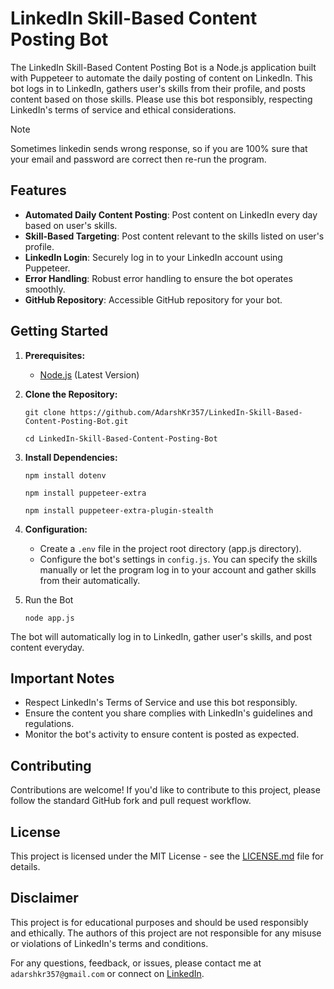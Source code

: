 # LinkedIn Skill-Based Content Posting Bot

The LinkedIn Skill-Based Content Posting Bot is a Node.js application built with Puppeteer to automate the daily posting of content on LinkedIn. This bot logs in to LinkedIn, gathers user's skills from their profile, and posts content based on those skills. Please use this bot responsibly, respecting LinkedIn's terms of service and ethical considerations.

> [!NOTE]
> Sometimes linkedin sends wrong response, so if you are 100% sure that your email and password are correct then re-run the program.

## Features

- **Automated Daily Content Posting**: Post content on LinkedIn every day based on user's skills.
- **Skill-Based Targeting**: Post content relevant to the skills listed on user's profile.
- **LinkedIn Login**: Securely log in to your LinkedIn account using Puppeteer.
- **Error Handling**: Robust error handling to ensure the bot operates smoothly.
- **GitHub Repository**: Accessible GitHub repository for your bot.

## Getting Started

1. **Prerequisites:**
    - [Node.js](https://nodejs.org/en/download/current) (Latest Version)

2. **Clone the Repository:**
    ```shell
    git clone https://github.com/AdarshKr357/LinkedIn-Skill-Based-Content-Posting-Bot.git
    ```
    ```shell
    cd LinkedIn-Skill-Based-Content-Posting-Bot
    ```

3. **Install Dependencies:**
    ```shell
    npm install dotenv
    ```
    ```shell
    npm install puppeteer-extra
    ```
    ```shell
    npm install puppeteer-extra-plugin-stealth
    ```

4. **Configuration:**
    - Create a ```.env``` file in the project root directory (app.js directory).
    - Configure the bot's settings in ```config.js```. You can specify the skills manually or let the program log in to your account and gather skills from their automatically.

5. Run the Bot
    ```shell
    node app.js
    ```

The bot will automatically log in to LinkedIn, gather user's skills, and post content everyday.

## Important Notes
- Respect LinkedIn's Terms of Service and use this bot responsibly.
- Ensure the content you share complies with LinkedIn's guidelines and regulations.
- Monitor the bot's activity to ensure content is posted as expected.

## Contributing

Contributions are welcome! If you'd like to contribute to this project, please follow the standard GitHub fork and pull request workflow.

## License
This project is licensed under the MIT License - see the [LICENSE.md](LICENSE.md) file for details.

## Disclaimer
This project is for educational purposes and should be used responsibly and ethically. The authors of this project are not responsible for any misuse or violations of LinkedIn's terms and conditions.

For any questions, feedback, or issues, please contact me at ```adarshkr357@gmail.com``` or connect on [LinkedIn](https://www.linkedin.com/in/adarshkr357/).
